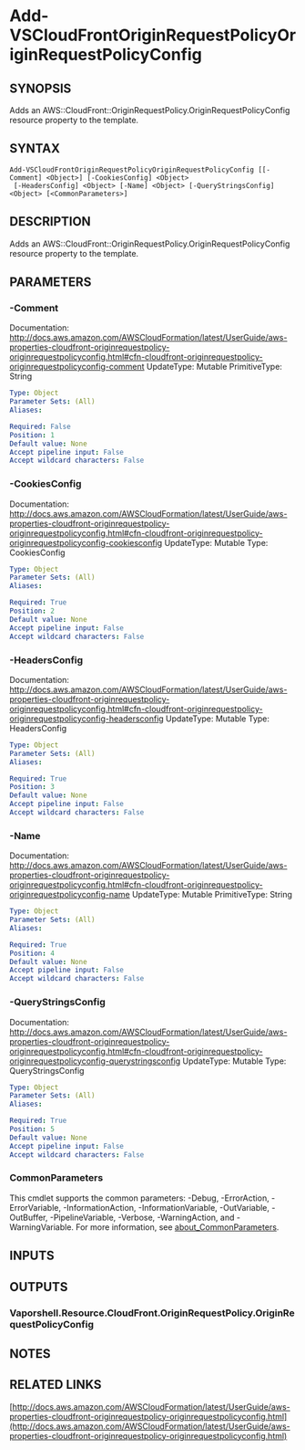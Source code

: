 # Add-VSCloudFrontOriginRequestPolicyOriginRequestPolicyConfig

## SYNOPSIS
Adds an AWS::CloudFront::OriginRequestPolicy.OriginRequestPolicyConfig resource property to the template.

## SYNTAX

```
Add-VSCloudFrontOriginRequestPolicyOriginRequestPolicyConfig [[-Comment] <Object>] [-CookiesConfig] <Object>
 [-HeadersConfig] <Object> [-Name] <Object> [-QueryStringsConfig] <Object> [<CommonParameters>]
```

## DESCRIPTION
Adds an AWS::CloudFront::OriginRequestPolicy.OriginRequestPolicyConfig resource property to the template.

## PARAMETERS

### -Comment
Documentation: http://docs.aws.amazon.com/AWSCloudFormation/latest/UserGuide/aws-properties-cloudfront-originrequestpolicy-originrequestpolicyconfig.html#cfn-cloudfront-originrequestpolicy-originrequestpolicyconfig-comment
UpdateType: Mutable
PrimitiveType: String

```yaml
Type: Object
Parameter Sets: (All)
Aliases:

Required: False
Position: 1
Default value: None
Accept pipeline input: False
Accept wildcard characters: False
```

### -CookiesConfig
Documentation: http://docs.aws.amazon.com/AWSCloudFormation/latest/UserGuide/aws-properties-cloudfront-originrequestpolicy-originrequestpolicyconfig.html#cfn-cloudfront-originrequestpolicy-originrequestpolicyconfig-cookiesconfig
UpdateType: Mutable
Type: CookiesConfig

```yaml
Type: Object
Parameter Sets: (All)
Aliases:

Required: True
Position: 2
Default value: None
Accept pipeline input: False
Accept wildcard characters: False
```

### -HeadersConfig
Documentation: http://docs.aws.amazon.com/AWSCloudFormation/latest/UserGuide/aws-properties-cloudfront-originrequestpolicy-originrequestpolicyconfig.html#cfn-cloudfront-originrequestpolicy-originrequestpolicyconfig-headersconfig
UpdateType: Mutable
Type: HeadersConfig

```yaml
Type: Object
Parameter Sets: (All)
Aliases:

Required: True
Position: 3
Default value: None
Accept pipeline input: False
Accept wildcard characters: False
```

### -Name
Documentation: http://docs.aws.amazon.com/AWSCloudFormation/latest/UserGuide/aws-properties-cloudfront-originrequestpolicy-originrequestpolicyconfig.html#cfn-cloudfront-originrequestpolicy-originrequestpolicyconfig-name
UpdateType: Mutable
PrimitiveType: String

```yaml
Type: Object
Parameter Sets: (All)
Aliases:

Required: True
Position: 4
Default value: None
Accept pipeline input: False
Accept wildcard characters: False
```

### -QueryStringsConfig
Documentation: http://docs.aws.amazon.com/AWSCloudFormation/latest/UserGuide/aws-properties-cloudfront-originrequestpolicy-originrequestpolicyconfig.html#cfn-cloudfront-originrequestpolicy-originrequestpolicyconfig-querystringsconfig
UpdateType: Mutable
Type: QueryStringsConfig

```yaml
Type: Object
Parameter Sets: (All)
Aliases:

Required: True
Position: 5
Default value: None
Accept pipeline input: False
Accept wildcard characters: False
```

### CommonParameters
This cmdlet supports the common parameters: -Debug, -ErrorAction, -ErrorVariable, -InformationAction, -InformationVariable, -OutVariable, -OutBuffer, -PipelineVariable, -Verbose, -WarningAction, and -WarningVariable. For more information, see [about_CommonParameters](http://go.microsoft.com/fwlink/?LinkID=113216).

## INPUTS

## OUTPUTS

### Vaporshell.Resource.CloudFront.OriginRequestPolicy.OriginRequestPolicyConfig
## NOTES

## RELATED LINKS

[http://docs.aws.amazon.com/AWSCloudFormation/latest/UserGuide/aws-properties-cloudfront-originrequestpolicy-originrequestpolicyconfig.html](http://docs.aws.amazon.com/AWSCloudFormation/latest/UserGuide/aws-properties-cloudfront-originrequestpolicy-originrequestpolicyconfig.html)

